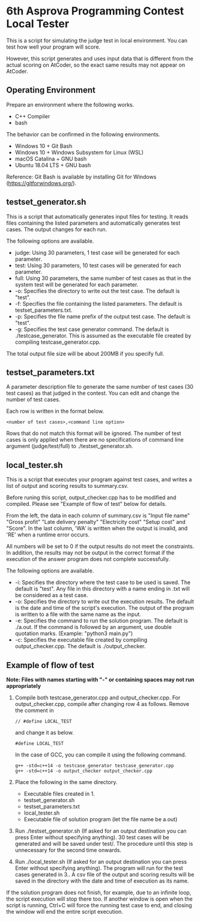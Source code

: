# 6th Asprova Programming Contest Local Tester

This is a script for simulating the judge test in local environment. You can test how well your program will score.

However, this script generates and uses input data that is different from the actual scoring on AtCoder, so the exact same results may not appear on AtCoder.


## Operating Environment

Prepare an environment where the following works.

 * C++ Compiler
 * bash

The behavior can be confirmed in the following environments.

 * Windows 10 + Git Bash
 * Windows 10 + Windows Subsystem for Linux (WSL)
 * macOS Catalina + GNU bash
 * Ubuntu 18.04 LTS + GNU bash

Reference: Git Bash is available by installing Git for Windows (https://gitforwindows.org/).

## testset_generator.sh

This is a script that automatically generates input files for testing. It reads files containing the listed parameters and automatically generates test cases. The output changes for each run.

The following options are available.

 * judge:  Using 30 parameters, 1 test case will be generated for each parameter.
 * test:   Using 30 parameters, 10 test cases will be generated for each parameter.
 * full:   Using 30 parameters, the same number of test cases as that in the system test will be generated for each parameter.
 * -o:     Specifies the directory to write out the test case. The default is "test".
 * -f:     Specifies the file containing the listed parameters. The default is testset_parameters.txt.
 * -p:     Specifies the file name prefix of the output test case. The default is "test".
 * -g:     Specifies the test case generator command. The default is ./testcase_generator. This is assumed as the executable file created by compiling testcase_generator.cpp.

The total output file size will be about 200MB if you specify full.


## testset_parameters.txt

A parameter description file to generate the same number of test cases (30 test cases) as that judged in the contest. You can edit and change the number of test cases.

Each row is written in the format below.

```
<number of test cases>,<command line option>
```

Rows that do not match this format will be ignored. The number of test cases is only applied when there are no specifications of command line argument (judge/test/full) to ./testset_generator.sh.


## local_tester.sh

This is a script that executes your program against test cases, and writes a list of output and scoring results to summary.csv.

Before runing this script, output_checker.cpp has to be modified and compiled. Please see "Example of flow of test" below for details.

From the left, the data in each column of summary.csv is "Input file name" "Gross profit" "Late delivery penalty" "Electricity cost" "Setup cost" and "Score". In the last column, 'WA' is written when the output is invalid, and 'RE' when a runtime error occurs.

All numbers will be set to 0 if the output results do not meet the constraints. In addition, the results may not be output in the correct format if the execution of the answer program does not complete successfully.

The following options are available.

 * -i:   Specifies the directory where the test case to be used is saved. The default is "test". Any file in this directory with a name ending in .txt will be considered as a test case.
 * -o:   Specifies the directory to write out the execution results. The default is the date and time of the script's execution. The output of the program is written to a file with the same name as the input.
 * -e:   Specifies the command to run the solution program. The default is ./a.out. If the command is followed by an argument, use double quotation marks. (Example: "python3 main.py")
 * -c:   Specifies the executable file created by compiling output_checker.cpp. The default is ./output_checker.


## Example of flow of test

**Note: Files with names starting with "-" or containing spaces may not run appropriately**

1. Compile both testcase_generator.cpp and output_checker.cpp. For output_checker.cpp, compile after changing row 4 as follows. Remove the comment in
   ```
   // #define LOCAL_TEST
   ```
   and change it as below.
   ```
   #define LOCAL_TEST
   ```
   In the case of GCC, you can compile it using the following command.
   ```
   g++ -std=c++14 -o testcase_generator testcase_generator.cpp
   g++ -std=c++14 -o output_checker output_checker.cpp
   ```

2. Place the following in the same directory.
   - Executable files created in 1.
   - testset_generator.sh
   - testset_parameters.txt
   - local_tester.sh
   - Executable file of solution program (let the file name be a.out)

3. Run ./testset_generator.sh (If asked for an output destination you can press Enter without specifying anything). 30 test cases will be generated and will be saved under test/. The procedure until this step is unnecessary for the second time onwards.

4. Run ./local_tester.sh (If asked for an output destination you can press Enter without specifying anything). The program will run for the test cases generated in 3.. A csv file of the output and scoring results will be saved in the directory with the date and time of execution as its name.

If the solution program does not finish, for example, due to an infinite loop, the script execution will stop there too. If another window is open when the script is running, Ctrl+C will force the running test case to end, and closing the window will end the entire script execution.
